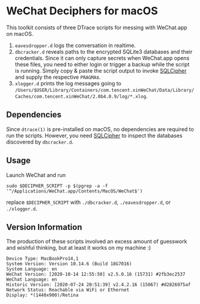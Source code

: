 # WeChat Deciphers for macOS

This toolkit consists of three DTrace scripts for messing with WeChat.app on macOS.

1. `eavesdropper.d` logs the conversation in realtime.
2. `dbcracker.d` reveals paths to the encrypted SQLite3 databases and their credentials. Since it can only capture secrets when WeChat.app opens these files, you need to either login or trigger a backup while the script is running. Simply copy & paste the script output to invoke [SQLCipher](https://github.com/sqlcipher/sqlcipher) and supply the respective `PRAGMA`s.
3. `xlogger.d` prints the log messages going to `/Users/$USER/Library/Containers/com.tencent.xinWeChat/Data/Library/Caches/com.tencent.xinWeChat/2.0b4.0.9/log/*.xlog`.

## Dependencies

Since `dtrace(1)` is pre-installed on macOS, no dependencies are required to run the scripts. However, you need [SQLCipher](https://github.com/sqlcipher/sqlcipher) to inspect the databases discovered by `dbcracker.d`.

## Usage

Launch WeChat and run

```
sudo $DECIPHER_SCRIPT -p $(pgrep -a -f '^/Applications/WeChat.app/Contents/MacOS/WeChat$')
```

replace `$DECIPHER_SCRIPT` with `./dbcracker.d`, `./eavesdropper.d`, or `./xlogger.d`.

## Version Information

The production of these scripts involved an excess amount of guesswork and wishful thinking, but at least it works on my machine :)

```
Device Type: MacBookPro14,1
System Version: Version 10.14.6 (Build 18G7016)
System Language: en
WeChat Version: [2020-10-14 12:55:50] v2.5.0.16 (15731) #2fb3ec2537
WeChat Language: en
Historic Version: [2020-07-24 20:51:39] v2.4.2.16 (15067) #d2826975af
Network Status: Reachable via WiFi or Ethernet
Display: *(1440x900)/Retina
```

